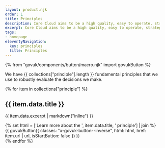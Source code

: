 ```yaml
---
layout: product.njk
order: 1
title: Principles
description: Core Cloud aims to be a high quality, easy to operate, strategic platform.
excerpt: Core Cloud aims to be a high quality, easy to operate, strategic platform.
tags:
- homepage
eleventyNavigation:
  key: principles
  title: Principles
---
```

{% from "govuk/components/button/macro.njk" import govukButton %}
<div class="flex-items">

We have {{ collections["principle"].length }} fundamental principles that we use to robustly evaluate the decisions we make.

{% for item in collections["principle"] %}
  <div>
    <h2 class="govuk-heading-m govuk-!-font-size-27">{{ item.data.title }}</h2>
    <p class="govuk-body">{{ item.data.excerpt | markdown("inline") }}</p>
    {% set html = ['Learn more<span class="no-presentation"> about the ', item.data.title, ' principle</span>'] | join %}
        {{ govukButton({
          classes: "x-govuk-button--inverse",
          html: html,
          href: item.url | url,
          isStartButton: false
        }) }}
  </div>
{% endfor %}
</div>
